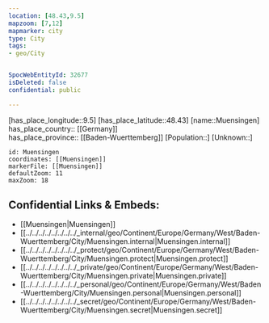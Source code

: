 ```yaml
---
location: [48.43,9.5] 
mapzoom: [7,12] 
mapmarker: city 
type: City
tags:
- geo/City


SpocWebEntityId: 32677
isDeleted: false
confidential: public

---
```

[has_place_longitude::9.5] 
[has_place_latitude::48.43] 
[name::Muensingen] 
has_place_country:: [[Germany]]  
has_place_province:: [[Baden-Wuerttemberg]] 
[Population::] 
[Unknown::] 


```leaflet
id: Muensingen
coordinates: [[Muensingen]] 
markerFile: [[Muensingen]] 
defaultZoom: 11 
maxZoom: 18
```


## Confidential Links & Embeds: 
- [[Muensingen|Muensingen]]  
- [[../../../../../../../../_internal/geo/Continent/Europe/Germany/West/Baden-Wuerttemberg/City/Muensingen.internal|Muensingen.internal]] 
- [[../../../../../../../../_protect/geo/Continent/Europe/Germany/West/Baden-Wuerttemberg/City/Muensingen.protect|Muensingen.protect]] 
- [[../../../../../../../../_private/geo/Continent/Europe/Germany/West/Baden-Wuerttemberg/City/Muensingen.private|Muensingen.private]] 
- [[../../../../../../../../_personal/geo/Continent/Europe/Germany/West/Baden-Wuerttemberg/City/Muensingen.personal|Muensingen.personal]] 
- [[../../../../../../../../_secret/geo/Continent/Europe/Germany/West/Baden-Wuerttemberg/City/Muensingen.secret|Muensingen.secret]] 

